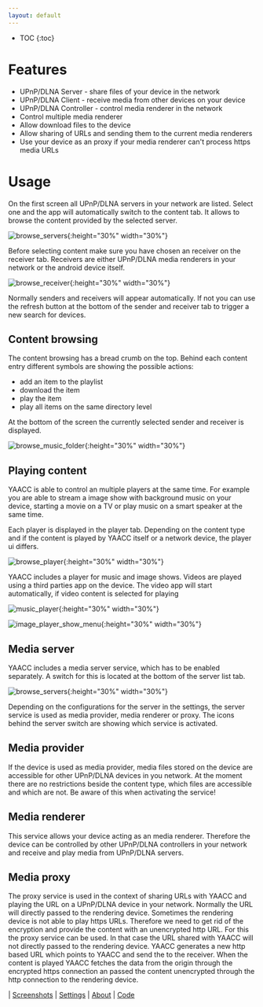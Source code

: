 ```yaml
---
layout: default
---
```


<!-- markdownlint-configure-file {
    "first-line-h1": false
} -->

* TOC
 {:toc}

# Features

* UPnP/DLNA Server - share files of your device in the network
* UPnP/DLNA Client - receive media from other devices on your device
* UPnP/DLNA Controller - control media renderer in the network
* Control multiple media renderer
* Allow download files to the device
* Allow sharing of URLs and sending them to the current media renderers
* Use your device as an proxy if your media renderer can't process https media URLs

# Usage

On the first screen all UPnP/DLNA servers in your network are listed.
Select one and the app will automatically switch to the content tab.
It allows to browse the content provided by the selected server.

![browse_servers](./screenshots/4.2.x/browse_servers.png){:height="30%" width="30%"}

Before selecting content make sure you have chosen an receiver on
the receiver tab. Receivers are either UPnP/DLNA media renderers in
your network or the android device itself.

![browse_receiver](./screenshots/4.2.x/browse_receiver.png){:height="30%" width="30%"}

Normally senders and receivers will appear automatically.
If not you can use the refresh button at the bottom of
the sender and receiver tab to trigger a new search for devices.

## Content browsing

The content browsing has a bread crumb on the top.
Behind each content entry different symbols are showing the possible actions:

* add an item to the playlist
* download the item
* play the item
* play all items on the same directory level

At the bottom of the screen the currently selected sender and receiver is displayed.

![browse_music_folder](./screenshots/4.2.x/browse_music_folder.png){:height="30%" width="30%"}

## Playing content

YAACC is able to control an multiple players at the same time.
For example you are able to stream a image show with background music
on your device, starting a movie on a TV or play music on a
smart speaker at the same time.

Each player is displayed in the player tab. Depending on the content type
and if the content is played by YAACC itself or a network device, the player ui differs.

![browse_player](./screenshots/4.2.x/browse_player.png){:height="30%" width="30%"}

YAACC includes a player for music and image shows.
Videos are played using a third parties app on the device.
The video app will start automatically, if video content is selected for playing

![music_player](./screenshots/4.2.x/music_player.png){:height="30%" width="30%"}

![image_player_show_menu](./screenshots/4.2.x/image_player_show_menu.png){:height="30%" width="30%"}

## Media server

YAACC includes a media server service, which has to be enabled separately.
A switch for this is located at the bottom of the server list tab.

![browse_servers](./screenshots/4.2.x/browse_servers.png){:height="30%" width="30%"}

Depending on the configurations for the server in the settings,
the server service is used as media provider, media renderer or proxy.
The icons behind the server switch are showing which service is activated.

## Media provider

If the device is used as media provider, media files stored on the device
are accessible for other UPnP/DLNA devices in you network.
At the moment there are no restrictions beside the content type,
which files are accessible and which are not.
Be aware of this when activating the service!

## Media renderer

This service allows your device acting as an media renderer. Therefore the
device can be controlled by other UPnP/DLNA controllers in your network
and receive and play media from UPnP/DLNA servers.

## Media proxy

The proxy service is used in the context of sharing URLs with YAACC and
playing the URL on a UPnP/DLNA device in your network. Normally the
URL will directly passed to the rendering device. Sometimes the rendering
device is not able to play https URLs. Therefore we need to get rid of the
encryption and provide the content with an unencrypted http URL.
For this the proxy service can be used. In that case the URL shared with
YAACC will not directly passed to the rendering device. YAACC generates a
new http based URL which points to YAACC and send the to the receiver.
When the content is played YAACC fetches the data from the origin through the
encrypted https connection an passed the content unencrypted through the http
connection to the rendering device.

| [Screenshots](screenshots/) | [Settings](settings/) |  [About](about/) | [Code](doxygen/html/inherits.html)
